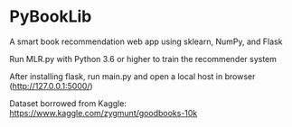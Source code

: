# PyBookLib
A smart book recommendation web app using sklearn, NumPy, and Flask 

Run MLR.py with Python 3.6 or higher to train the recommender system

After installing flask, run main.py and open a local host in browser (http://127.0.0.1:5000/)

Dataset borrowed from Kaggle: https://www.kaggle.com/zygmunt/goodbooks-10k 
